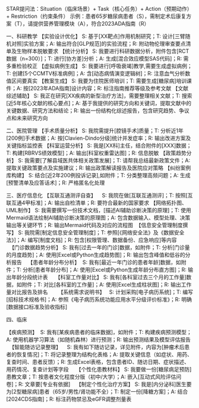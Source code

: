 STAR提问法：Situation（临床场景）+ Task（核心任务）+ Action（预期动作）+ Restriction（约束条件）
示例：患者65岁糖尿病患者（S），需制定术后康复方案（T），请提供营养管理模块（A），符合2023ADA指南（R）

一、科研教学
【实验设计优化】
S: 基于[XX靶点]作用机制研究；T: 设计[三臂随机对照]实验方案；A: 输出符合[GLP规范]的实验流程；R: 附动物伦理审查要点清单及生物样本脱敏要求
【统计分析】
S: 我要进行科研数据分析，附件包含[RCT数据（n=300）]；T: 进行[协方差]分析；A: 生成[混合效应模型SAS代码]；R: 需多重检验校正
【虚拟病例生成】
S: 我要进行[呼吸衰竭]教学,需要生成虚拟病例；T: 创建[5个CCMTV标准病例]；A: 含[动态病情演变逻辑树]；R: 注意血气分析数值区间要真实
【教案生成】
S: 我要为住院医师培训；T: 需要生成[糖尿病]培训课件；A: 按[2023年ADA指南]设计内容；R: 标注指南推荐等级及参考文献
【文献综述辅助】
S: 我正在研究[XX疾病的新型治疗方法]，需要整理相关文献；T: 搜索[近5年核心文献的核心要点]；A: 基于我提供的研究方向和关键词，提取文献中的关键数据、研究方法和结论；R: 输出一份结构化综述报告，包含研究趋势、争议点和未来研究方向

二、医院管理
【手术质量分析】
S: 我院需提升[腔镜手术]质量；T: 分析近1年[200例]手术数据；A: 按[Clavien-Dindo分级]统计并发症率；R: 输出改进方案及关键指标监控表
【科室运营分析】
S: 我是[XX科]主任，结合附件的[XXX]数据；T: 构建[RBRVS绩效模型]；A: 输出[科室权重雷达图]；R: 信息脱敏
【政策趋势分析】
S: 我需要[了解县域医共体相关政策发展]；T: 请帮我总结最新政策文件；A: 提取关键政策要点及实施建议；R: 输出政策解读报告及医院应对策略
【纠纷案例库构建】
S: 结合[近2年200例投诉记录],如附件；T: 分类整理高频问题；A: 生成[预警清单及应答话术]；R: 严格匿名化处理

三、医疗信息化
【互联互通测评自查】   
S: 我院在做[互联互通测评]；T: 按照[互联互通4甲标准]；A: 输出自检清单；R: 要符合最新的国家要求
【网络拓扑图、UML制作】
S: 我需要撰写一份技术文档，[描述AI辅助诊断决策的原理]；T: 使用Mermaid语法绘制AI辅助诊断决策的原理图；A: 包含数据输入、模型处理、决策输出等关键环节；R: 输出Mermaid代码及对应的流程图 
【信息安全管理制度撰写】
S: 我院需[制定信息安全管理制度]；T: 参照[《网络安全法》及《数据安全法》]；A: 编写[制度文档]；R: 包含[权限管理、数据备份、应急响应]等内容     【门诊数据趋势分析】
S: 我有[过去一年的门诊]数据，如附件；T: 分析[门诊量的月度趋势]；A: 使用[Excel或Python生成趋势图]；R: 输出包含峰值和低谷的分析报告    【患者年龄分布分析】 
S: 我有[最近一年门诊的患者年龄]数据，如附件；T: 分析[患者年龄分布]；A: 使用[Excel或Python生成年龄分布直方图]；R: 输出年龄分段统计表    
【科室工作量对比】
S: 我有[各科室过去三个月的工作量]数据，如附件；T: 对比[各科室的工作量]；A: 使用[Excel生成柱状图]；R: 输出工作量对比报告及排名       【系统需求说明书】  
S: 计划采购[电子病历系统]；T: 编写[招标技术规格书]；A: 参照《电子病历系统功能应用水平分级评价标准》；R: 明确[数据接口标准及验收指标]    

四、临床

【疾病预测】 
S: 我有[某疾病患者的临床数据]，如附件；T: 构建疾病预测模型；A: 使用机器学习算法（如随机森林）进行预测；R: 输出预测结果及模型评估报告  
【智能随访记录整理】   
S: 我有如下随访记录，详见附件，内容为[肿瘤术后患者的恢复情况]；T: 将记录整理为结构化表格；A: 提取关键信息（如症状、用药、复查时间、患者反馈）；R: 生成Excel表格，包含患者ID、随访日期、症状描述、用药情况、复查计划等字段     【个性化患教材料】
S: 我要做一份[糖尿病足预防]患教文章；T: 按患者文化程度分版（初中/大学）；A: 嵌入[互动式风险评估问卷]；R: 文章要[专业有依据]    【制定个性化治疗方案】
S: 我是[内分泌科]医生要为[2型糖尿病]患者（65岁/男性/肾功能不全）；T: 制定一份[降糖方案]；A: 结合[2024CDS指南]；R: 标注药物禁忌及eGFR调整剂量表    
